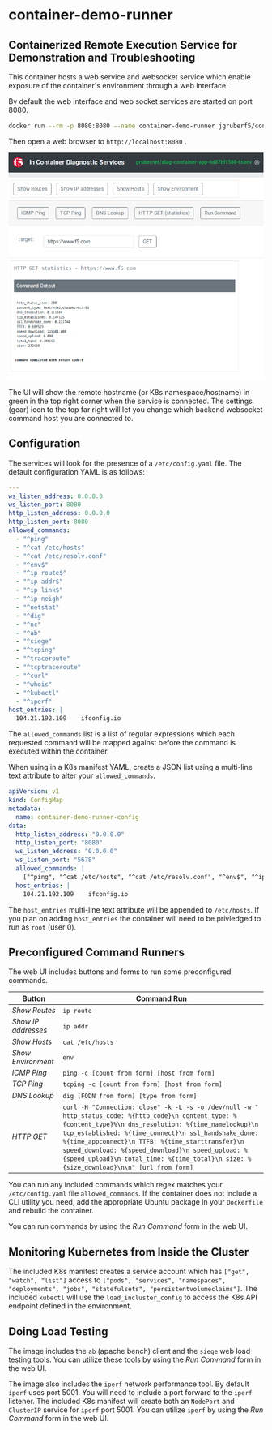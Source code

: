 # container-demo-runner

## Containerized Remote Execution Service for Demonstration and Troubleshooting

This container hosts a web service and websocket service which enable exposure of the container's environment through a web interface.

By default the web interface and web socket services are started on port 8080. 

```bash
docker run --rm -p 8080:8080 --name container-demo-runner jgruberf5/container-demo-runner:latest
```

Then open a web browser to `http://localhost:8080` .

![Application Screenshot](https://github.com/jgruberf5/container-demo-runner/raw/main/static/application_screenshot.png)

The UI will show the remote hostname (or K8s namespace/hostname) in green in the top right corner when the service is connected. The settings (gear) icon to the top far right will let you change which backend websocket command host you are connected to.

## Configuration

The services will look for the presence of a `/etc/config.yaml` file. The default configuration YAML is as follows:

```yaml
---
ws_listen_address: 0.0.0.0
ws_listen_port: 8080
http_listen_address: 0.0.0.0
http_listen_port: 8080
allowed_commands:
  - "^ping"
  - "^cat /etc/hosts"
  - "^cat /etc/resolv.conf"
  - "^env$"
  - "^ip route$"
  - "^ip addr$"
  - "^ip link$"
  - "^ip neigh"
  - "^netstat"
  - "^dig"
  - "^nc"
  - "^ab"
  - "^siege"
  - "^tcping"
  - "^traceroute"
  - "^tcptraceroute"
  - "^curl"
  - "^whois"
  - "^kubectl"
  - "^iperf"
host_entries: |
  104.21.192.109    ifconfig.io
```

The `allowed_commands` list is a list of regular expressions which each requested command will be mapped against before the command is executed within the container.

When using in a K8s manifest YAML, create a JSON list using a multi-line text attribute to alter your `allowed_commands`.

```yaml
apiVersion: v1
kind: ConfigMap
metadata:
  name: container-demo-runner-config
data:
  http_listen_address: "0.0.0.0"
  http_listen_port: "8080"
  ws_listen_address: "0.0.0.0"
  ws_listen_port: "5678"
  allowed_commands: |
    ["^ping", "^cat /etc/hosts", "^cat /etc/resolv.conf", "^env$", "^ip route$", "^ip addr$", "^ip link$", "^ip neigh", "^netstat", "^dig", "^nc", "^ab", "^siege", "^tcping", "^traceroute", "^tcptraceroute", "^curl", "^whois", "^kubectl", "^iperf"]
  host_entries: |
    104.21.192.109    ifconfig.io
```

The `host_entries` multi-line text attribute will be appended to `/etc/hosts`. If you plan on adding `host_entries` the container will need to be privledged to run as `root` (user 0).

## Preconfigured Command Runners

The web UI includes buttons and forms to run some preconfigured commands.

| Button | Command Run |
| ---------- | ---------- |
| *Show Routes* | `ip route` |
| *Show IP addresses* | `ip addr` |
| *Show Hosts* | `cat /etc/hosts` |
| *Show Environment* | `env` |
| *ICMP Ping* | `ping -c [count from form] [host from form]` |
| *TCP Ping* | `tcping -c [count from form] [host from form]` |
| *DNS Lookup* | `dig [FQDN from form] [type from form]` |
| *HTTP GET* | `curl -H "Connection: close" -k -L -s -o /dev/null -w " http_status_code: %{http_code}\n content_type: %{content_type}%\n dns_resolution: %{time_namelookup}\n tcp_established: %{time_connect}\n ssl_handshake_done: %{time_appconnect}\n TTFB: %{time_starttransfer}\n speed_download: %{speed_download}\n speed_upload: %{speed_upload}\n total_time: %{time_total}\n size: %{size_download}\n\n" [url from form]`|

You can run any included commands which regex matches your `/etc/config.yaml` file `allowed_commands`. If the container does not include a CLI utility you need, add the appropriate Ubuntu package in your `Dockerfile` and rebuild the container.

You can run commands by using the *Run Command* form in the web UI.

## Monitoring Kubernetes from Inside the Cluster

The included K8s manifest creates a service account which has `["get", "watch", "list"]` access to `["pods", "services", "namespaces", "deployments", "jobs", "statefulsets", "persistentvolumeclaims"]`. The included `kubectl` will use the `load_incluster_config` to access the K8s API endpoint defined in the environment.

## Doing Load Testing

The image includes the `ab` (apache bench) client and the `siege` web load testing tools. You can utilize these tools by using the *Run Command* form in the web UI.

The image also includes the `iperf` network performance tool. By default `iperf` uses port 5001. You will need to include a port forward to the `iperf` listener. The included K8s manifest will create both an `NodePort` and `ClusterIP` service for `iperf` port 5001. You can utilize `iperf` by using the *Run Command* form in the web UI.
